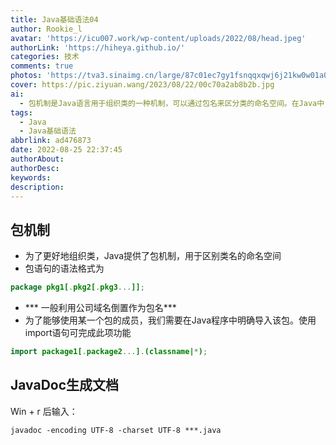 ```yaml
---
title: Java基础语法04
author: Rookie_l
avatar: 'https://icu007.work/wp-content/uploads/2022/08/head.jpeg'
authorLink: 'https://hiheya.github.io/'
categories: 技术
comments: true
photos: 'https://tva3.sinaimg.cn/large/87c01ec7gy1fsnqqxqwj6j21kw0w01a0.jpg'
cover: https://pic.ziyuan.wang/2023/08/22/00c70a2ab8b2b.jpg
ai: 
  - 包机制是Java语言用于组织类的一种机制，可以通过包名来区分类的命名空间。在Java中，包语句的语法格式为package pkg1[.pkg2[.pkg3...]];，一般以公司域名倒置的形式作为包名。为了使用某个包的成员，需要在Java程序中明确导入该包，可以使用import package1[.package2...].(classname|*);语句实现。Java提供的Javadoc工具可以根据注释生成文档，可以使用命令javadoc -encoding UTF-8 -charset UTF-8 ***.java生成文档。
tags:
  - Java
  - Java基础语法
abbrlink: ad476873
date: 2022-08-25 22:37:45
authorAbout:
authorDesc:
keywords:
description:
---
```


## 包机制

- 为了更好地组织类，Java提供了包机制，用于区别类名的命名空间
- 包语句的语法格式为

```java
package pkg1[.pkg2[.pkg3...]];
```

- *** 一般利用公司域名倒置作为包名***
- 为了能够使用某一个包的成员，我们需要在Java程序中明确导入该包。使用import语句可完成此项功能

```java
import package1[.package2...].(classname|*);
```

## JavaDoc生成文档

Win + r 后输入：

```shell
javadoc -encoding UTF-8 -charset UTF-8 ***.java
```



